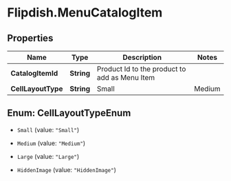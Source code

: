 # Flipdish.MenuCatalogItem

## Properties

Name | Type | Description | Notes
------------ | ------------- | ------------- | -------------
**CatalogItemId** | **String** | Product Id to the product to add as Menu Item | 
**CellLayoutType** | **String** | Small | Medium | Large | HiddenImage  Affects the layout of the menu. | [optional] 



## Enum: CellLayoutTypeEnum


* `Small` (value: `"Small"`)

* `Medium` (value: `"Medium"`)

* `Large` (value: `"Large"`)

* `HiddenImage` (value: `"HiddenImage"`)




